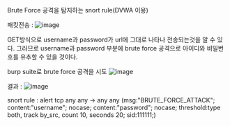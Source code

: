 Brute Force 공격을 탐지하는 snort rule(DVWA 이용)

패킷전송 : 
![image](https://user-images.githubusercontent.com/52124043/61123249-d7b26b00-a4de-11e9-9cfa-10c65394a586.png)

GET방식으로 username과 password가 url에 그대로 나타나 전송되는것을 알 수 있다.
그러므로 username과 password 부분에 brute force 공격으로 아이디와 비밀번호를 유추할 수 있을 것이다.

burp suite로 brute force 공격을 시도
![image](https://user-images.githubusercontent.com/52124043/61125995-43e49d00-a4e6-11e9-8aab-99d58f998b68.png)

결과 : 
![image](https://user-images.githubusercontent.com/52124043/61126104-8ad29280-a4e6-11e9-8fab-b2d3f315b67c.png)

snort rule : alert tcp any any -> any any (msg:"BRUTE_FORCE_ATTACK"; content:"username"; nocase; content:"password"; nocase; threshold:type both, track by_src, count 10, seconds 20; sid:111111;)


